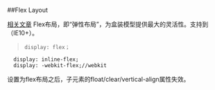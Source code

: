 ##Flex Layout

[相关文章](http://www.ruanyifeng.com/blog/2015/07/flex-grammar.html)
Flex布局，即“弹性布局”，为盒装模型提供最大的灵活性。支持到（IE10+）。
>     display: flex；
      display: inline-flex;
      display: -webkit-flex;//webkit
设置为flex布局之后，子元素的float/clear/vertical-align属性失效。
